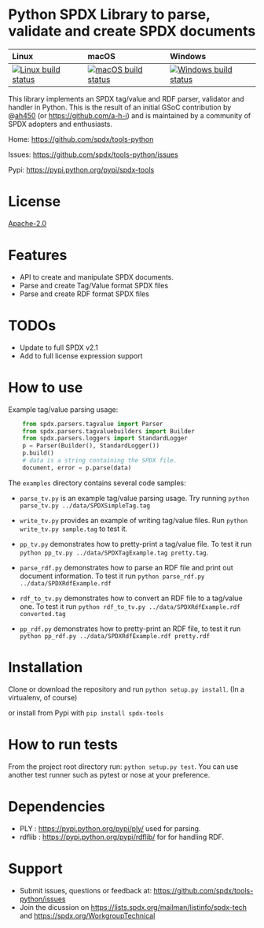 # Python SPDX Library to parse, validate and create SPDX documents

| Linux | macOS | Windows |
| :---- | :------ | :---- |
[ ![Linux build status][1]][2] | [![macOS build status][3]][4] | [![Windows build status][5]][6] |

[1]: https://travis-ci.org/spdx/tools-python.svg?branch=master
[2]: https://travis-ci.org/spdx/tools-python
[3]: https://circleci.com/gh/spdx/tools-python/tree/master.svg?style=shield&circle-token=36cca2dfa3639886fc34e22d92495a6773bdae6d
[4]: https://circleci.com/gh/spdx/tools-python/tree/master
[5]: https://ci.appveyor.com/api/projects/status/0bf9glha2yg9x8ef/branch/master?svg=true
[6]: https://ci.appveyor.com/project/spdx/tools-python/branch/master

This library implements an SPDX tag/value and RDF parser, validator and handler in Python.
This is the result of an initial GSoC contribution by @[ah450](https://github.com/ah450) (or https://github.com/a-h-i) and 
is maintained by a community of SPDX adopters and enthusiasts.

Home: https://github.com/spdx/tools-python

Issues: https://github.com/spdx/tools-python/issues

Pypi: https://pypi.python.org/pypi/spdx-tools


# License

[Apache-2.0](LICENSE)


# Features

* API to create and manipulate SPDX documents.
* Parse and create Tag/Value format SPDX files
* Parse and create RDF format SPDX files


# TODOs

* Update to full SPDX v2.1
* Add to full license expression support


# How to use

Example tag/value parsing usage:
```Python
    from spdx.parsers.tagvalue import Parser
    from spdx.parsers.tagvaluebuilders import Builder
    from spdx.parsers.loggers import StandardLogger
    p = Parser(Builder(), StandardLogger())
    p.build()
    # data is a string containing the SPDX file.
    document, error = p.parse(data)

```

The `examples` directory contains several code samples:

* `parse_tv.py` is an example tag/value parsing usage.
  Try running `python parse_tv.py ../data/SPDXSimpleTag.tag`

* `write_tv.py` provides an example of writing tag/value files.
  Run `python write_tv.py sample.tag` to test it.

* `pp_tv.py` demonstrates how to pretty-print a tag/value file.
   To test it run `python pp_tv.py ../data/SPDXTagExample.tag pretty.tag`.

* `parse_rdf.py` demonstrates how to parse an RDF file and print out document 
   information. To test it run `python parse_rdf.py ../data/SPDXRdfExample.rdf`

* `rdf_to_tv.py` demonstrates how to convert an RDF file to a tag/value one.
   To test it run `python rdf_to_tv.py ../data/SPDXRdfExample.rdf converted.tag`

* `pp_rdf.py` demonstrates how to pretty-print an RDF file, to test it run 
  `python pp_rdf.py ../data/SPDXRdfExample.rdf pretty.rdf`


# Installation

Clone or download the repository and run `python setup.py install`. (In a virtualenv, of course)

or install from Pypi with `pip install spdx-tools`


# How to run tests

From the project root directory run: `python setup.py test`.
You can use another test runner such as pytest or nose at your preference.


# Dependencies

* PLY : https://pypi.python.org/pypi/ply/ used for parsing.
* rdflib : https://pypi.python.org/pypi/rdflib/ for for handling RDF. 


# Support

* Submit issues, questions or feedback at: https://github.com/spdx/tools-python/issues
* Join the dicussion on https://lists.spdx.org/mailman/listinfo/spdx-tech and 
  https://spdx.org/WorkgroupTechnical
